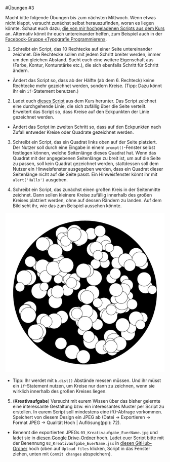 #Übungen #3

Macht bitte folgende Übungen bis zum nächsten Mittwoch. Wenn etwas nicht klappt, versucht zunächst selbst herauszufinden, woran es liegen könnte. Schaut euch dazu, [die von mir hochgeladenen Scripts aus dem Kurs](https://github.com/typografie-haw-hamburg/Typografie-programmieren/tree/master/Kurs/03) an. Alternativ könnt ihr euch untereinander helfen, zum Beispiel auch in der [Facebook-Gruppe «Typografie Programmieren»](https://www.facebook.com/groups/1760227230910812/).

1. Schreibt ein Script, das 10 Rechtecke auf einer Seite untereinander zeichnet. Die Rechtecke sollen mit jedem Schritt breiter werden, immer um den gleichen Abstand. Sucht euch eine weitere Eigenschaft aus (Farbe, Kontur, Konturstärke etc.), die sich ebenfalls Schritt für Schritt ändern.

  - Ändert das Script so, dass ab der Hälfte (ab dem 6. Rechteck) keine Rechtecke mehr gezeichnet werden, sondern Kreise. (Tipp: Dazu könnt ihr ein `if`-Statement benutzen.)

2. Ladet euch [dieses Script](https://github.com/typografie-haw-hamburg/Typografie-programmieren/blob/master/Kurs/03/01_Linien.jsx) aus dem Kurs herunter. Das Script zeichnet eine durchgehende Linie, die sich zufällig über die Seite verteilt. Erweitert das Script so, dass Kreise auf den Eckpunkten der Linie gezeichnet werden.

  * Ändert das Script im zweiten Schritt so, dass auf den Eckpunkten nach Zufall entweder Kreise oder Quadrate gezeichnet werden.

3. Schreibt ein Script, das ein Quadrat links oben auf der Seite platziert. Der Nutzer soll durch eine Eingabe in einem `prompt()`-Fenster selbst festlegen können, welche Seitenlänge dieses Quadrat hat. Wenn das Quadrat mit der angegebenen Seitenlänge zu breit ist, um auf die Seite zu passen, soll kein Quadrat gezeichnet werden, stattdessen soll dem Nutzer ein Hinweisfenster ausgegeben werden, dass ein Quadrat dieser Seitenlänge nicht auf die Seite passt. Ein Hinweisfenster könnt ihr mit `alert('Hallo')` ausgeben.

4. Schreibt ein Script, das zunächst einen großen Kreis in der Seitenmitte zeichnet. Dann sollen kleinere Kreise zufällig innerhalb des großen Kreises platziert werden, ohne auf dessen Rändern zu landen. Auf dem Bild seht ihr, wie das zum Beispiel aussehen könnte.

  ![Kreise im Kreis](/Material/Bilder/Uebungen/2017/03/KreiseImKreis.jpg)

  * Tipp: Ihr werdet mit `b.dist()` Abstände messen müssen. Und ihr müsst ein `if`-Statement nutzen, um Kreise nur dann zu zeichnen, wenn sie wirklich innerhalb des großen Kreises liegen.

5. (**Kreativaufgabe**) Versucht mit eurem Wissen über das bisher gelernte eine interessante Gestaltung bzw. ein interessantes Muster per Script zu erstellen. In eurem Script soll mindestens eine if()-Abfrage vorkommen. Speichert von diesem Design ein JPEG ab (Datei -> Exportieren -> Format JPEG -> Qualität Hoch | Auflösung(ppi): 72).

  * Benennt die exportierten JPEGs `03_Kreativaufgabe_EuerName.jpg` und ladet sie in [diesen Google Drive-Ordner](https://drive.google.com/drive/folders/0B6USBbEchpCkMDVaWWdJZHBTRDA) hoch. Ladet euer Script bitte mit der Benennung `03_Kreativaufgabe_EuerName.jsx` in [diesen  GitHub-Ordner](https://github.com/typografie-haw-hamburg/Typografie-programmieren/tree/master/Uebungen/Loesungen) hoch (oben auf `Upload files` klicken, Script in das Fenster ziehen, unten mit `Commit changes` abspeichern).
